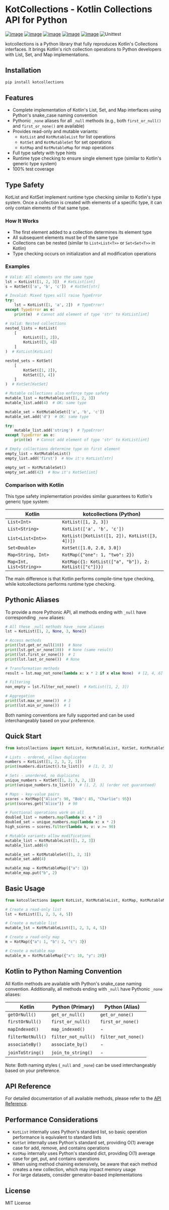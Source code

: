 # KotCollections - Kotlin Collections API for Python

[![image](https://img.shields.io/pypi/v/kotcollections.svg)](https://pypi.org/project/kotcollections/)
[![image](https://img.shields.io/pypi/l/kotcollections.svg)](https://pypi.org/project/kotcollections/)
[![image](https://img.shields.io/pypi/pyversions/kotcollections.svg)](https://pypi.org/project/kotcollections/)
[![image](https://img.shields.io/github/contributors/lalcs/kotcollections.svg)](https://github.com/lalcs/kotcollections/graphs/contributors)
[![image](https://img.shields.io/pypi/dm/kotcollections)](https://pypistats.org/packages/kotcollections)
![Unittest](https://github.com/Lalcs/kotcollections/workflows/unittest/badge.svg)

kotcollections is a Python library that fully reproduces Kotlin's Collections interfaces. It brings Kotlin's rich
collection operations to Python developers with List, Set, and Map implementations.

## Installation

```bash
pip install kotcollections
```

## Features

- Complete implementation of Kotlin's List, Set, and Map interfaces using Python's snake_case naming convention
- Pythonic `_none` aliases for all `_null` methods (e.g., both `first_or_null()` and `first_or_none()` are available)
- Provides read-only and mutable variants:
    - `KotList` and `KotMutableList` for list operations
    - `KotSet` and `KotMutableSet` for set operations
    - `KotMap` and `KotMutableMap` for map operations
- Full type safety with type hints
- Runtime type checking to ensure single element type (similar to Kotlin's generic type system)
- 100% test coverage

## Type Safety

KotList and KotSet implement runtime type checking similar to Kotlin's type system. Once a collection is created with
elements of a specific type, it can only contain elements of that same type.

### How It Works

- The first element added to a collection determines its element type
- All subsequent elements must be of the same type
- Collections can be nested (similar to `List<List<T>>` or `Set<Set<T>>` in Kotlin)
- Type checking occurs on initialization and all modification operations

### Examples

```python
# Valid: All elements are the same type
lst = KotList([1, 2, 3])  # KotList[int]
s = KotSet(['a', 'b', 'c'])  # KotSet[str]

# Invalid: Mixed types will raise TypeError
try:
    lst = KotList([1, 'a', 2])  # TypeError!
except TypeError as e:
    print(e)  # Cannot add element of type 'str' to KotList[int]

# Valid: Nested collections
nested_lists = KotList(
    [
        KotList([1, 2]),
        KotList([3, 4])
    ]
)  # KotList[KotList]

nested_sets = KotSet(
    [
        KotSet([1, 2]),
        KotSet([3, 4])
    ]
)  # KotSet[KotSet]

# Mutable collections also enforce type safety
mutable_list = KotMutableList([1, 2, 3])
mutable_list.add(4)  # OK: same type

mutable_set = KotMutableSet(['a', 'b', 'c'])
mutable_set.add('d')  # OK: same type

try:
    mutable_list.add('string')  # TypeError!
except TypeError as e:
    print(e)  # Cannot add element of type 'str' to KotList[int]

# Empty collections determine type on first element
empty_list = KotMutableList()
empty_list.add('first')  # Now it's KotList[str]

empty_set = KotMutableSet()
empty_set.add(42)  # Now it's KotSet[int]
```

### Comparison with Kotlin

This type safety implementation provides similar guarantees to Kotlin's generic type system:

| Kotlin                   | kotcollections (Python)                               |
|--------------------------|-------------------------------------------------------|
| `List<Int>`              | `KotList([1, 2, 3])`                                  |
| `List<String>`           | `KotList(['a', 'b', 'c'])`                            |
| `List<List<Int>>`        | `KotList([KotList([1, 2]), KotList([3, 4])])`         |
| `Set<Double>`            | `KotSet([1.0, 2.0, 3.0])`                             |
| `Map<String, Int>`       | `KotMap({"one": 1, "two": 2})`                        |
| `Map<Int, List<String>>` | `KotMap({1: KotList(["a", "b"]), 2: KotList(["c"])})` |

The main difference is that Kotlin performs compile-time type checking, while kotcollections performs runtime type
checking.

## Pythonic Aliases

To provide a more Pythonic API, all methods ending with `_null` have corresponding `_none` aliases:

```python
# All these _null methods have _none aliases
lst = KotList([1, 2, None, 3, None])

# Access methods
print(lst.get_or_null(10))  # None
print(lst.get_or_none(10))  # None (same result)
print(lst.first_or_none())  # 1
print(lst.last_or_none())  # None

# Transformation methods  
result = lst.map_not_none(lambda x: x * 2 if x else None)  # [2, 4, 6]

# Filtering
non_empty = lst.filter_not_none()  # KotList([1, 2, 3])

# Aggregation
print(lst.max_or_none())  # 3
print(lst.min_or_none())  # 1
```

Both naming conventions are fully supported and can be used interchangeably based on your preference.

## Quick Start

```python
from kotcollections import KotList, KotMutableList, KotSet, KotMutableSet, KotMap, KotMutableMap

# Lists - ordered, allows duplicates
numbers = KotList([1, 2, 3, 2, 1])
print(numbers.distinct().to_list())  # [1, 2, 3]

# Sets - unordered, no duplicates
unique_numbers = KotSet([1, 2, 3, 2, 1])
print(unique_numbers.to_list())  # [1, 2, 3] (order not guaranteed)

# Maps - key-value pairs
scores = KotMap({"Alice": 90, "Bob": 85, "Charlie": 95})
print(scores.get("Alice"))  # 90

# Functional operations work on all
doubled_list = numbers.map(lambda x: x * 2)
doubled_set = unique_numbers.map(lambda x: x * 2)
high_scores = scores.filter(lambda k, v: v >= 90)

# Mutable variants allow modifications
mutable_list = KotMutableList([1, 2, 3])
mutable_list.add(4)

mutable_set = KotMutableSet([1, 2, 3])
mutable_set.add(4)

mutable_map = KotMutableMap({"a": 1})
mutable_map.put("b", 2)
```

## Basic Usage

```python
from kotcollections import KotList, KotMutableList, KotMap, KotMutableMap

# Create a read-only list
lst = KotList([1, 2, 3, 4, 5])

# Create a mutable list
mutable_lst = KotMutableList([1, 2, 3, 4, 5])

# Create a read-only map
m = KotMap({"a": 1, "b": 2, "c": 3})

# Create a mutable map
mutable_m = KotMutableMap({"x": 10, "y": 20})
```

## Kotlin to Python Naming Convention

All Kotlin methods are available with Python's snake_case naming convention. Additionally, all methods ending with
`_null` have Pythonic `_none` aliases:

| Kotlin            | Python (Primary)    | Python (Alias)      |
|-------------------|---------------------|---------------------|
| `getOrNull()`     | `get_or_null()`     | `get_or_none()`     |
| `firstOrNull()`   | `first_or_null()`   | `first_or_none()`   |
| `mapIndexed()`    | `map_indexed()`     | -                   |
| `filterNotNull()` | `filter_not_null()` | `filter_not_none()` |
| `associateBy()`   | `associate_by()`    | -                   |
| `joinToString()`  | `join_to_string()`  | -                   |

Note: Both naming styles (`_null` and `_none`) can be used interchangeably based on your preference.

## API Reference

For detailed documentation of all available methods, please refer to the [API Reference](docs/API_REFERENCE.md).

## Performance Considerations

- `KotList` internally uses Python's standard list, so basic operation performance is equivalent to standard lists
- `KotSet` internally uses Python's standard set, providing O(1) average case for add, remove, and contains operations
- `KotMap` internally uses Python's standard dict, providing O(1) average case for get, put, and contains operations
- When using method chaining extensively, be aware that each method creates a new collection, which may impact memory
  usage
- For large datasets, consider generator-based implementations

## License

MIT License